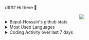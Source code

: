 d### Hi there 👋

<!--
**Bepul-Hossain/Bepul-Hossain** is a ✨ _special_ ✨ repository because its `README.md` (this file) appears on your GitHub profile.

Here are some ideas to get you started:

- 🔭 I’m currently working on ...
- 🌱 I’m currently learning ...
- 👯 I’m looking to collaborate on ...
- 🤔 I’m looking for help with ...
- 💬 Ask me about ...
- 📫 How to reach me: ...
- 😄 Pronouns: ...
- ⚡ Fun fact: ...
-->

<div align="center">
	<img src="https://media.giphy.com/media/XfgohgZV0aKWV9txqZ/giphy.gif">
</div>

<details>
 <summary>Bepul-Hossain's github stats</summary>

<div align="center">

 [![Bepul-Hossain's github stats](https://github-readme-stats.vercel.app/api?username=Bepul-Hossain&hide=stars&show_icons=true)](https://github.com/bepul-hossain/github-readme-stats)

</div>



</details>

<details>
 <summary>Most Used Languages</summary>

[![Top Langs](https://github-readme-stats.vercel.app/api/top-langs/?username=Bepul-Hossain&layout=compact)](https://github.com/Bepul-Hossain/github-readme-stats)

</details>

<details>
<summary>Coding Activity over last 7 days</summary>


<img src="https://wakatime.com/share/@86e21fde-46fe-4d1f-a609-23b32940609a/3b253568-cfc0-47f0-84f5-db3300994af4.svg">

</details>


